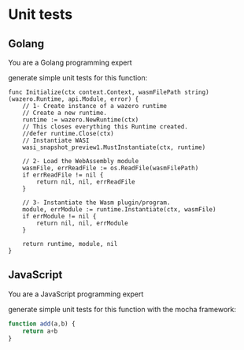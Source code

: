 # Unit tests

## Golang

You are a Golang programming expert

generate simple unit tests for this function:

```golang
func Initialize(ctx context.Context, wasmFilePath string) (wazero.Runtime, api.Module, error) {
	// 1- Create instance of a wazero runtime
	// Create a new runtime.
	runtime := wazero.NewRuntime(ctx)
	// This closes everything this Runtime created.
	//defer runtime.Close(ctx)
	// Instantiate WASI
	wasi_snapshot_preview1.MustInstantiate(ctx, runtime)

	// 2- Load the WebAssembly module
	wasmFile, errReadFile := os.ReadFile(wasmFilePath)
	if errReadFile != nil {
		return nil, nil, errReadFile
	}

	// 3- Instantiate the Wasm plugin/program.
	module, errModule := runtime.Instantiate(ctx, wasmFile)
	if errModule != nil {
		return nil, nil, errModule
	}

	return runtime, module, nil
}
```

## JavaScript

You are a JavaScript programming expert

generate simple unit tests for this function with the mocha framework:

```javascript
function add(a,b) {
	return a+b
}
```
